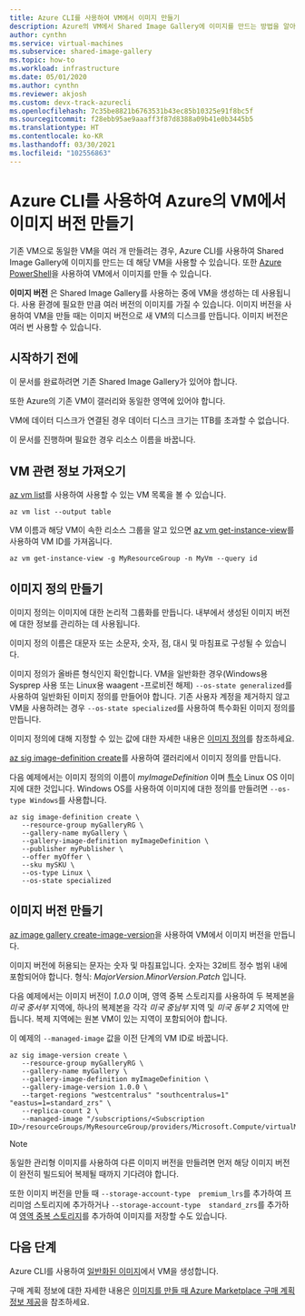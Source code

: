 ```yaml
---
title: Azure CLI를 사용하여 VM에서 이미지 만들기
description: Azure의 VM에서 Shared Image Gallery에 이미지를 만드는 방법을 알아봅니다.
author: cynthn
ms.service: virtual-machines
ms.subservice: shared-image-gallery
ms.topic: how-to
ms.workload: infrastructure
ms.date: 05/01/2020
ms.author: cynthn
ms.reviewer: akjosh
ms.custom: devx-track-azurecli
ms.openlocfilehash: 7c35be8821b6763531b43ec85b10325e91f8bc5f
ms.sourcegitcommit: f28ebb95ae9aaaff3f87d8388a09b41e0b3445b5
ms.translationtype: HT
ms.contentlocale: ko-KR
ms.lasthandoff: 03/30/2021
ms.locfileid: "102556863"
---
```

# <a name="create-an-image-version-from-a-vm-in-azure-using-the-azure-cli"></a>Azure CLI를 사용하여 Azure의 VM에서 이미지 버전 만들기

기존 VM으로 동일한 VM을 여러 개 만들려는 경우, Azure CLI를 사용하여 Shared Image Gallery에 이미지를 만드는 데 해당 VM을 사용할 수 있습니다. 또한 [Azure PowerShell](image-version-vm-powershell.md)을 사용하여 VM에서 이미지를 만들 수 있습니다.

**이미지 버전** 은 Shared Image Gallery를 사용하는 중에 VM을 생성하는 데 사용됩니다. 사용 환경에 필요한 만큼 여러 버전의 이미지를 가질 수 있습니다. 이미지 버전을 사용하여 VM을 만들 때는 이미지 버전으로 새 VM의 디스크를 만듭니다. 이미지 버전은 여러 번 사용할 수 있습니다.


## <a name="before-you-begin"></a>시작하기 전에

이 문서를 완료하려면 기존 Shared Image Gallery가 있어야 합니다. 

또한 Azure의 기존 VM이 갤러리와 동일한 영역에 있어야 합니다. 

VM에 데이터 디스크가 연결된 경우 데이터 디스크 크기는 1TB를 초과할 수 없습니다.

이 문서를 진행하며 필요한 경우 리소스 이름을 바꿉니다.

## <a name="get-information-about-the-vm"></a>VM 관련 정보 가져오기

[az vm list](/cli/azure/vm#az-vm-list)를 사용하여 사용할 수 있는 VM 목록을 볼 수 있습니다. 

```azurecli-interactive
az vm list --output table
```

VM 이름과 해당 VM이 속한 리소스 그룹을 알고 있으면 [az vm get-instance-view](/cli/azure/vm#az-vm-get-instance-view)를 사용하여 VM ID를 가져옵니다. 

```azurecli-interactive
az vm get-instance-view -g MyResourceGroup -n MyVm --query id
```


## <a name="create-an-image-definition"></a>이미지 정의 만들기

이미지 정의는 이미지에 대한 논리적 그룹화를 만듭니다. 내부에서 생성된 이미지 버전에 대한 정보를 관리하는 데 사용됩니다. 

이미지 정의 이름은 대문자 또는 소문자, 숫자, 점, 대시 및 마침표로 구성될 수 있습니다. 

이미지 정의가 올바른 형식인지 확인합니다. VM을 일반화한 경우(Windows용 Sysprep 사용 또는 Linux용 waagent -프로비전 해제) `--os-state generalized`를 사용하여 일반화된 이미지 정의를 만들어야 합니다. 기존 사용자 계정을 제거하지 않고 VM을 사용하려는 경우 `--os-state specialized`를 사용하여 특수화된 이미지 정의를 만듭니다.

이미지 정의에 대해 지정할 수 있는 값에 대한 자세한 내용은 [이미지 정의](./shared-image-galleries.md#image-definitions)를 참조하세요.

[az sig image-definition create](/cli/azure/sig/image-definition#az-sig-image-definition-create)를 사용하여 갤러리에서 이미지 정의를 만듭니다.

다음 예제에서는 이미지 정의의 이름이 *myImageDefinition* 이며 [특수](./shared-image-galleries.md#generalized-and-specialized-images) Linux OS 이미지에 대한 것입니다. Windows OS를 사용하여 이미지에 대한 정의를 만들려면 `--os-type Windows`를 사용합니다. 

```azurecli-interactive 
az sig image-definition create \
   --resource-group myGalleryRG \
   --gallery-name myGallery \
   --gallery-image-definition myImageDefinition \
   --publisher myPublisher \
   --offer myOffer \
   --sku mySKU \
   --os-type Linux \
   --os-state specialized
```


## <a name="create-the-image-version"></a>이미지 버전 만들기

[az image gallery create-image-version](/cli/azure/sig/image-version#az-sig-image-version-create)을 사용하여 VM에서 이미지 버전을 만듭니다.  

이미지 버전에 허용되는 문자는 숫자 및 마침표입니다. 숫자는 32비트 정수 범위 내에 포함되어야 합니다. 형식: *MajorVersion*.*MinorVersion*.*Patch* 입니다.

다음 예제에서는 이미지 버전이 *1.0.0* 이며, 영역 중복 스토리지를 사용하여 두 복제본을 *미국 중서부* 지역에, 하나의 복제본을 각각 *미국 중남부* 지역 및 *미국 동부 2* 지역에 만듭니다. 복제 지역에는 원본 VM이 있는 지역이 포함되어야 합니다.

이 예제의 `--managed-image` 값을 이전 단계의 VM ID로 바꿉니다.

```azurecli-interactive 
az sig image-version create \
   --resource-group myGalleryRG \
   --gallery-name myGallery \
   --gallery-image-definition myImageDefinition \
   --gallery-image-version 1.0.0 \
   --target-regions "westcentralus" "southcentralus=1" "eastus=1=standard_zrs" \
   --replica-count 2 \
   --managed-image "/subscriptions/<Subscription ID>/resourceGroups/MyResourceGroup/providers/Microsoft.Compute/virtualMachines/myVM"
```

> [!NOTE]
> 동일한 관리형 이미지를 사용하여 다른 이미지 버전을 만들려면 먼저 해당 이미지 버전이 완전히 빌드되어 복제될 때까지 기다려야 합니다.
>
> 또한 이미지 버전을 만들 때 `--storage-account-type  premium_lrs`를 추가하여 프리미엄 스토리지에 추가하거나 `--storage-account-type  standard_zrs`를 추가하여 [영역 중복 스토리지](../storage/common/storage-redundancy.md)를 추가하여 이미지를 저장할 수도 있습니다.
>

## <a name="next-steps"></a>다음 단계

Azure CLI를 사용하여 [일반화된 이미지](vm-generalized-image-version-cli.md)에서 VM을 생성합니다.

구매 계획 정보에 대한 자세한 내용은 [이미지를 만들 때 Azure Marketplace 구매 계획 정보 제공](marketplace-images.md)을 참조하세요.